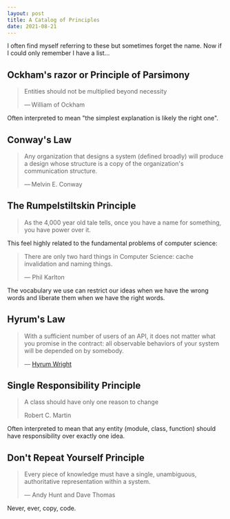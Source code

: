 ```yaml
---
layout: post
title: A Catalog of Principles
date: 2021-08-21
---
```


I often find myself referring to these but sometimes forget the name. Now if
I could only remember I have a list...

## Ockham's razor or Principle of Parsimony

> Entities should not be multiplied beyond necessity
>
> — William of Ockham

Often interpreted to mean "the simplest explanation is likely the right one".

## Conway's Law

> Any organization that designs a system (defined broadly) will produce a
> design whose structure is a copy of the organization's communication structure.
>
> — Melvin E. Conway

## The Rumpelstiltskin Principle

> As the 4,000 year old tale tells, once you have a name for something, you have power over it.

This feel highly related to the fundamental problems of computer science:

> There are only two hard things in Computer Science: cache invalidation and naming things.
>
> — Phil Karlton

The vocabulary we use can restrict our ideas when we have the wrong words and
liberate them when we have the right words.

## Hyrum's Law

> With a sufficient number of users of an API, it does not matter what you
> promise in the contract: all observable behaviors of your system will be
> depended on by somebody.
>
> — [Hyrum Wright](https://www.hyrumslaw.com/)

## Single Responsibility Principle

> A class should have only one reason to change
>
> Robert C. Martin

Often interpreted to mean that any entity (module, class, function) should have
responsibility over exactly one idea.

## Don't Repeat Yourself Principle

> Every piece of knowledge must have a single, unambiguous, authoritative
> representation within a system.
>
> — Andy Hunt and Dave Thomas

Never, ever, copy, code.
